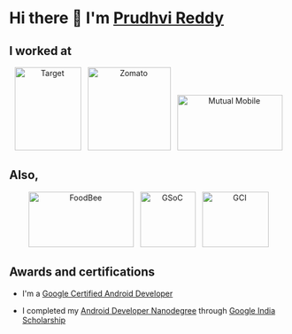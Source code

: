 # Hi there 👋 I'm [Prudhvi Reddy](https://prudhvireddy.com)

## I worked at 

<div class="row" align="center">
    <img src="https://user-images.githubusercontent.com/20471162/130906348-febbd533-7de2-4412-8302-54b3a04d0570.png" alt="Target" width=120 height=150 /> &nbsp;
    <img src="https://user-images.githubusercontent.com/20471162/130907014-ca561d59-88b2-434c-8597-6c67a3cd84d4.png" alt="Zomato" width=150 height=150 /> &nbsp;
    <img src="https://user-images.githubusercontent.com/20471162/130908201-27b2866c-dba2-4c6a-987e-34b2fb16144f.png" alt="Mutual Mobile" width=190 height=100 />
</div>

## Also,

<div class="row" align="center">
  <img src="https://user-images.githubusercontent.com/20471162/130908544-e663ff94-42c0-4416-a76a-376b2f9905dd.jpeg" width=190 height=100 alt="FoodBee" /> &nbsp;
  <img src="https://user-images.githubusercontent.com/20471162/130908864-dec0e854-ed6a-42d2-8937-382b7a6243af.png" width=100 height=100 alt="GSoC" /> &nbsp;
  <img src="https://user-images.githubusercontent.com/20471162/130909734-cdeaaf89-e369-4940-af7b-9979517b53bf.png" width=120 height=100 alt="GCI" />
</div>

## Awards and certifications
- I'm a [Google Certified Android Developer](https://www.credential.net/4d4f2786-830d-4ec0-942e-765c84ad48d0?key=a541c9c5a93fca75c2cc878b2c8e46bce738a41b617447b449c0e75ee4fea12d)

- I completed my [Android Developer Nanodegree](https://graduation.udacity.com/confirm/JFTEVDMA) through [Google India Scholarship](https://www.udacity.com/grow-with-google)



